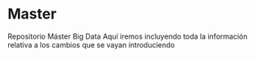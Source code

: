 # Master
Repositorio Máster Big Data
Aquí iremos incluyendo toda la información relativa a los cambios que se vayan introduciendo
